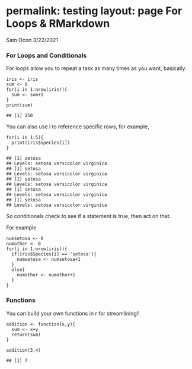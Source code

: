 permalink: testing
layout: page
For Loops & RMarkdown
================
Sam Ocon
3/22/2021

### For Loops and Conditionals

For loops allow you to repeat a task as many times as you want,
basically.

    iris <- iris
    sum <- 0
    for(i in 1:nrow(iris)){
      sum <- sum+1
    }
    print(sum)

    ## [1] 150

You can also use i to reference specific rows, for example,

    for(i in 1:5){
      print(iris$Species[i])
    }

    ## [1] setosa
    ## Levels: setosa versicolor virginica
    ## [1] setosa
    ## Levels: setosa versicolor virginica
    ## [1] setosa
    ## Levels: setosa versicolor virginica
    ## [1] setosa
    ## Levels: setosa versicolor virginica
    ## [1] setosa
    ## Levels: setosa versicolor virginica

So conditionals check to see if a statement is true, then act on that.

For example

    numsetosa <- 0
    numother <- 0
    for(i in 1:nrow(iris)){
      if(iris$Species[i] == 'setosa'){
        numsetosa <- numsetosa+1
      }
      else{
        numother <- numother+1
      }
    }

### Functions

You can build your own functions in r for streamlining!!

    addition <- function(x,y){
      sum <- x+y
      return(sum)
    }

    addition(3,4)

    ## [1] 7
